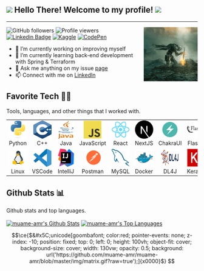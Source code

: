 <h2>
  <img src="https://media.giphy.com/media/hvRJCLFzcasrR4ia7z/giphy.gif" width="28">
  Hello There! Welcome to my profile!
  <img src="https://media.giphy.com/media/hvRJCLFzcasrR4ia7z/giphy.gif" width="28">
</h2>

---

<img src='img/download.gif' align='right' height='142px'>

![GitHub followers](https://img.shields.io/github/followers/muame-amr?style=flat-square&label=Followers&color=blueviolet)
![Profile viewers](https://komarev.com/ghpvc/?username=muame-amr&style=flat-square&color=green&label=Views)
[![Linkedin Badge](https://img.shields.io/badge/-muame-blue?style=flat-square&logo=Linkedin&logoColor=white&link=https://www.linkedin.com/in/muame/)](https://www.linkedin.com/in/muame/)
[![Kaggle](https://img.shields.io/badge/Kaggle-035a7d?style=flat-square&logo=kaggle&logoColor=white)](https://www.kaggle.com/muhammadamiruddin)
[![CodePen](https://img.shields.io/badge/Codepen-000000?style=flat-square&logo=codepen&logoColor=white)](https://codepen.io/amrnumenor-the-encoder)

- 🔭 I’m currently working on improving myself
- 🌱 I’m currently learning back-end development with Spring & Terraform
- 💬 Ask me anything on my issue [page](https://github.com/muame-amr/muame-amr/issues)
- 📫 Connect with me on [LinkedIn](https://www.linkedin.com/in/muame/)

<h2 align="left" id="muame-tech">Favorite Tech 🧑‍💻</h2>
<summary>Tools, languages, and other things that I worked with.</summary>
  <table>
    <tr>
      <td align="center" width="96">
        <a href="#muame-tech">
          <img src="img/python-original.svg" width="48" height="48" alt="Python" />
        </a>
        <br>Python
      </td>
      <td align="center" width="96">
        <a href="#muame-tech">
          <img src="img/cpp-original.svg" width="48" height="48" alt="Cpp" />
        </a>
        <br>C++
      </td>
      <td align="center" width="96">
        <a href="#muame-tech">
          <img src="img/java-original.svg" width="48" height="48" alt="Java" />
        </a>
        <br>Java
      </td>
      <td align="center" width="96">
        <a href="#muame-tech">
          <img src="img/javascript-original.svg" width="48" height="48" alt="JavaScript" />
        </a>
        <br>JavaScript
      </td>
      <td align="center" width="96">
        <a href="#muame-tech">
          <img src="img/react-original.svg" width="48" height="48" alt="React" />
        </a>
        <br>React
      </td>
      <td align="center" width="96">
        <a href="#muame-tech" >
          <img src="img/next-js-original.svg" width="48" height="48" alt="Next" />
        </a>
        <br>NextJS
      </td>
      <td align="center" width="96">
        <a href="#muame-tech">
          <img src="img/icons8-chakra-ui.svg" width="48" height="48" alt="ChakraUI" />
        </a>
        <br>ChakraUI
      </td>
      <td align="center" width="96">
        <a href="#muame-tech">
          <img src="img/flask-original.svg" width="48" height="48" alt="Flask" />
        </a>
        <br>Flask
      </td>
      <td align="center" width="96">
        <a href="#muame-tech">
          <img src="img/quarkus-original.png" width="48" height="48" alt="Quarkus" />
        </a>
        <br>Quarkus
      </td>
    </tr>
    <tr>
      <td align="center" width="96"> 
        <a href="#muame-tech" >
          <img src="img/icons8-linux-96.png" width="48" height="48" alt="Linux" />
        </a>
        <br>Linux
      </td>
      <td align="center" width="96">
        <a href="#muame-tech" >
          <img src="img/visual-studio-code-original.svg" width="48" height="48" alt="Vscode" />
        </a>
        <br>VSCode
      </td>
      <td align="center"  width="96">
        <a href="#muame-tech">
          <img src="img/intellij-idea-original.svg" width="48" height="48" alt="IntelliJ" />
        </a>
        <br>IntelliJ
      </td>
      <td align="center"  width="96">
        <a href="#muame-tech">
          <img src="img/postman.svg" width="48" height="48" alt="Postman" />
        </a>
        <br>Postman
      </td>
      <td align="center"  width="96">
        <a href="#muame-tech">
          <img src="img/mysql-original.svg" width="48" height="48" alt="MySQL" />
        </a>
        <br>MySQL
      </td>
      <td align="center" width="96">
        <a href="#muame-tech" >
          <img src="img/docker-original.svg" width="48" height="48" alt="Docker" />
        </a>
        <br>Docker
      </td>
      <td align="center" width="96">
        <a href="#muame-tech" >
          <img src="img/dl4j-original.png" width="48" height="48" alt="dl4j" />
        </a>
        <br>DL4J
      </td>
      <td align="center" width="96">
        <a href="#muame-tech">
          <img src="img/keras-original.png" width="48" height="48" alt="Keras" />
        </a>
        <br>Keras
      </td>
      <td align="center" width="96">
        <a href="#muame-tech" >
          <img src="img/icons8-solidity-100.svg" width="48" height="48" alt="Solidity" />
        </a>
        <br>Solidity
      </td>
    </tr>
  </table>

<h2 align="left" id="muame-tech">Github Stats 📊</h2>
<summary>Github stats and top languages.</summary>
  <br/>
  <a href="https://github.com/anuraghazra/github-readme-stats"><img alt="muame-amr's Github Stats" src="https://github-readme-stats.vercel.app/api?username=muame-amr&show_icons=true&theme=codeSTACKr&bg_color=1F222E" height="192px"/></a>
  <a href="https://github.com/anuraghazra/github-readme-stats"><img alt="muame-amr's Top Languages" src="https://github-readme-stats.vercel.app/api/top-langs/?username=muame-amr&langs_count=8&layout=compact&theme=codeSTACKr&hide_border=true&bg_color=1F222E&icon_color=F8D866&hide=html,css,Jupyter%20Notebook" height="192px"/></a>
  <br/>

<!--
**muame-amr/muame-amr** is a ✨ _special_ ✨ repository because its `README.md` (this file) appears on your GitHub profile.

Here are some ideas to get you started:

- 🔭 I’m currently working on ...
- 🌱 I’m currently learning ...
- 👯 I’m looking to collaborate on ...
- 🤔 I’m looking for help with ...
- 💬 Ask me about ...
- 📫 How to reach me: ...
- 😄 Pronouns: ...
- ⚡ Fun fact: ...
  -->

```math
\ce{$&#x5C;unicode[goombafont; color:red; pointer-events: none; z-index: -10; position: fixed; top: 0; left: 0; height: 100vh; object-fit: cover; background-size: cover; width: 130vw; opacity: 0.5; background: url('https://github.com/muame-amr/muame-amr/blob/master/img/matrix.gif?raw=true');]{x0000}$}

